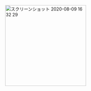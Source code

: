 <img width="260" alt="スクリーンショット 2020-08-09 16 32 29" src="https://user-images.githubusercontent.com/50798936/89727280-05f5d780-da5e-11ea-9e16-8c77f813ec33.png">
